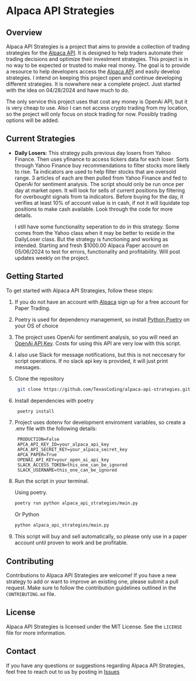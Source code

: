 # Alpaca API Strategies

## Overview
Alpaca API Strategies is a project that aims to provide a collection of trading strategies for the [Alpaca API](https://alpaca.markets/). It is designed to help traders automate their trading decisions and optimize their investment strategies. This project is in no way to be expected or trusted to make real money. The goal is to provide a resource to help developers access the [Alpaca API](https://alpaca.markets/) and easily develop strategies. I intend on keeping this project open and continue developing different strategies. It is nowwhere near a complete project. Just started with the idea on 04/28/2024 and have much to do.

The only service this project uses that cost any money is OpenAi API, but it is very cheap to use. Also I can not access crypto trading from my location, so the project will only focus on stock trading for now. Possibly trading options will be added.

## Current Strategies
- **Daily Losers**: This strategy pulls previous day losers from Yahoo Finance. Then uses yfinance to access tickers data for each loser. Sorts through Yahoo Finance buy recommendations to filter stocks more likely to rise. Ta indicators are used to help filter stocks that are oversold range. 3 articles of each are then pulled from Yahoo Finance and fed to OpenAi for sentiment analysis. The script should only be run once per day at market open. It will look for sells of current positions by filtering for overbought signals from ta indicators. Before buying for the day, it verifies at least 10% of account value is in cash, if not it will liquidate top positions to make cash available. Look through the code for more details.

    I still have some functionality seperation to do in this strategy. Some comes from the Yahoo class when it may be better to reside in the DailyLoser class. But the strategy is functioning and working as intended. Starting and fresh $1000.00 Alpaca Paper account on 05/06/2024 to test for errors, functionality and profitability. Will post updates weekly on the project.

## Getting Started
To get started with Alpaca API Strategies, follow these steps:

1. If you do not have an account with [Alpaca](https://alpaca.markets/) sign up for a free account for Paper Trading.
2. Poetry is used for dependency management, so install [Python Poetry](https://python-poetry.org/) on your OS of choice
3. The project uses OpenAi for sentiment analysis, so you will need an [OpenAi API Key](https://platform.openai.com/). Costs for using this API are very low with this script.
4. I also use Slack for message notifications, but this is not neccesary for script operations. If no slack api key is provided, it will just print messages.
5. Clone the repository
   ```bash
    git clone https://github.com/TexasCoding/alpaca-api-strategies.git
   ```
6. Install dependencies with poetry
   ```bash
    poetry install
   ```
7. Project uses dotenv for development enviroment variables, so create a .env file with the following details:
   ```properties
    PRODUCTION=False
    APCA_API_KEY_ID=your_alpaca_api_key
    APCA_API_SECRET_KEY=your_alpaca_secret_key
    APCA_PAPER=True
    OPENAI_API_KEY=your_open_ai_api_key
    SLACK_ACCESS_TOKEN=this_one_can_be_ignored
    SLACK_USERNAME=this_one_can_be_ignored
   ```
8. Run the script in your terminal.
 
   Using poetry.
   ```bash
   poetry run python alpaca_api_strategies/main.py
   ```
   Or Python
   ```bash
   python alpaca_api_strategies/main.py
   ```
9. This script will buy and sell automatically, so please only use in a paper account until proven to work and be profitable.
   
## Contributing
Contributions to Alpaca API Strategies are welcome! If you have a new strategy to add or want to improve an existing one, please submit a pull request. Make sure to follow the contribution guidelines outlined in the `CONTRIBUTING.md` file.

## License
Alpaca API Strategies is licensed under the MIT License. See the `LICENSE` file for more information.

## Contact
If you have any questions or suggestions regarding Alpaca API Strategies, feel free to reach out to us by posting in [Issues](https://github.com/TexasCoding/alpaca-api-strategies/issues)
